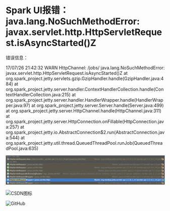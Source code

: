# Spark UI报错：java.lang.NoSuchMethodError: javax.servlet.http.HttpServletRequest.isAsyncStarted()Z


错误信息：

17/07/26 21:42:32 WARN HttpChannel: /jobs/
java.lang.NoSuchMethodError: javax.servlet.http.HttpServletRequest.isAsyncStarted()Z
	at org.spark_project.jetty.servlets.gzip.GzipHandler.handle(GzipHandler.java:484)
	at org.spark_project.jetty.server.handler.ContextHandlerCollection.handle(ContextHandlerCollection.java:215)
	at org.spark_project.jetty.server.handler.HandlerWrapper.handle(HandlerWrapper.java:97)
	at org.spark_project.jetty.server.Server.handle(Server.java:499)
	at org.spark_project.jetty.server.HttpChannel.handle(HttpChannel.java:311)
	at org.spark_project.jetty.server.HttpConnection.onFillable(HttpConnection.java:257)
	at org.spark_project.jetty.io.AbstractConnection$2.run(AbstractConnection.java:544)
	at org.spark_project.jetty.util.thread.QueuedThreadPool.runJob(QueuedThreadPool.java:635)



![Al](images/Spark/spark.error.01.jpg)



![CSDN图标](http://imgtech.gmw.cn/attachement/jpg/site2/20111223/f04da22d7ba7105e1d7507.jpg "这是CSDN的图标")


![GitHub](https://avatars2.githubusercontent.com/u/3265208?v=3&s=100 "GitHub,Social Coding")